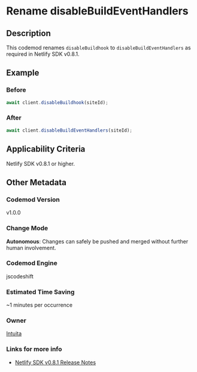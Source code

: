 # Rename disableBuildEventHandlers

## Description

This codemod renames `disableBuildhook` to `disableBuildEventHandlers` as required in Netlify SDK v0.8.1.

## Example

### Before

```jsx
await client.disableBuildhook(siteId);
```

### After

```jsx
await client.disableBuildEventHandlers(siteId);
```

## Applicability Criteria

Netlify SDK v0.8.1 or higher.

## Other Metadata

### Codemod Version

v1.0.0

### Change Mode

**Autonomous**: Changes can safely be pushed and merged without further human involvement.

### **Codemod Engine**

jscodeshift

### Estimated Time Saving

~1 minutes per occurrence

### Owner

[Intuita](https://github.com/codemod-com)

### Links for more info

-   [Netlify SDK v0.8.1 Release Notes](https://sdk.netlify.com/release-notes/#081)
